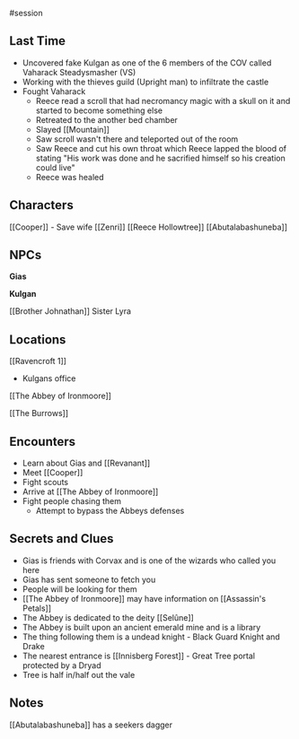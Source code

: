 #session

## Last Time
- Uncovered fake Kulgan as one of the 6 members of the COV called Vaharack Steadysmasher (VS)
- Working with the thieves guild (Upright man) to infiltrate the castle
- Fought Vaharack
	- Reece read a scroll that had necromancy magic with a skull on it and started to become something else
	- Retreated to the another bed chamber
	- Slayed [[Mountain]]
	- Saw scroll wasn't there and teleported out of the room
	- Saw Reece and cut his own throat which Reece lapped the blood of stating "His work was done and he sacrified himself so his creation could live"
	- Reece was healed


## Characters
[[Cooper]] - Save wife
[[Zenri]]
[[Reece Hollowtree]]
[[Abutalabashuneba]]

## NPCs
**Gias**

**Kulgan**

[[Brother Johnathan]]
Sister Lyra

## Locations
[[Ravencroft 1]]
- Kulgans office

[[The Abbey of Ironmoore]]

[[The Burrows]]

## Encounters
- Learn about Gias and [[Revanant]]
- Meet [[Cooper]]
- Fight scouts
- Arrive at [[The Abbey of Ironmoore]]
- Fight people chasing them
	- Attempt to bypass the Abbeys defenses

## Secrets and Clues
- Gias is friends with Corvax and is one of the wizards who called you here
- Gias has sent someone to fetch you
- People will be looking for them
- [[The Abbey of Ironmoore]] may have information on [[Assassin's Petals]]
- The Abbey is dedicated to the deity [[Selûne]]
- The Abbey is built upon an ancient emerald mine and is a library
- The thing following them is a undead knight - Black Guard Knight and Drake
- The nearest entrance is [[Innisberg Forest]] - Great Tree portal protected by a Dryad
- Tree is half in/half out the vale

## Notes
[[Abutalabashuneba]] has a seekers dagger

